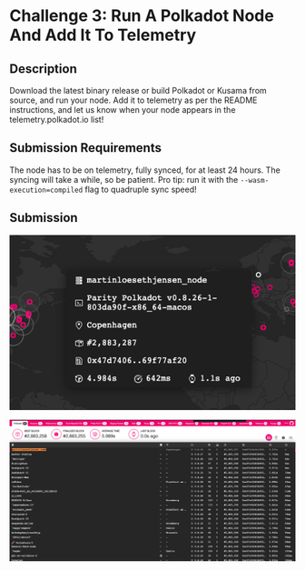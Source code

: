 # Challenge 3: Run A Polkadot Node And Add It To Telemetry

## Description

Download the latest binary release or build Polkadot or Kusama from source, and run your node. Add it to telemetry as per the README instructions, and let us know when your node appears in the telemetry.polkadot.io list!

## Submission Requirements

The node has to be on telemetry, fully synced, for at least 24 hours. The syncing will take a while, so be patient. Pro tip: run it with the `--wasm-execution=compiled` flag to quadruple sync speed!

## Submission

![proof 1](images/proof-1.png)

![proof 2](images/proof-2.png)

